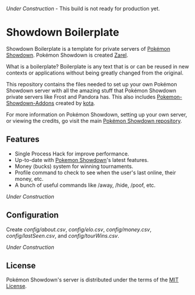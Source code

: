 _Under Construction_ - This build is not ready for production yet.

Showdown Boilerplate
========================================================================

Showdown Boilerplate is a template for private servers of [Pokémon Showdown][1]. Pokémon Showdown is created [Zarel][2].

What is a boilerplate? Boilerplate is any text that is or can be reused in new contexts or applications without being greatly changed from the original.

This repository contains the files needed to set up your own Pokémon Showdown server with all the amazing stuff that Pokémon Showdown private servers like Frost and Pandora has. This also includes [Pokemon-Showdown-Addons][3] created by [kota][4].

For more information on Pokémon Showdown, setting up your own server, or viewing the credits, go visit the main [Pokémon Showdown repository][1].

  [1]: https://github.com/Zarel/Pokemon-Showdown
  [2]: https://github.com/Zarel
  [3]: https://github.com/kotarou3/Pokemon-Showdown-Addons
  [4]: https://github.com/kotarou3


Features
------------------------------------------------------------------------

* Single Process Hack for improve performance.
* Up-to-date with [Pokemon Showdown][1]'s latest features.
* Money (bucks) system for winning tournaments.
* Profile command to check to see when the user's last online, their money, etc.
* A bunch of useful commands like /away, /hide, /poof, etc.

_Under Construction_

Configuration
------------------------------------------------------------------------

Create _config/about.csv_, _config/elo.csv_, _config/money.csv_, _config/lastSeen.csv_, and _config/tourWins.csv_.

_Under Construction_

License
------------------------------------------------------------------------

Pokémon Showdown's server is distributed under the terms of the [MIT License][5].

  [5]: https://github.com/Zarel/Pokemon-Showdown/blob/master/LICENSE
